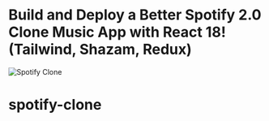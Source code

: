 # Build and Deploy a Better Spotify 2.0 Clone Music App with React 18! (Tailwind, Shazam, Redux)
![Spotify Clone](https://i.ibb.co/mFh2kGZ/Thumbnail-2.png)
# spotify-clone
